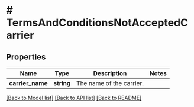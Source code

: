 # # TermsAndConditionsNotAcceptedCarrier

## Properties

Name | Type | Description | Notes
------------ | ------------- | ------------- | -------------
**carrier_name** | **string** | The name of the carrier. |

[[Back to Model list]](../../README.md#models) [[Back to API list]](../../README.md#endpoints) [[Back to README]](../../README.md)
